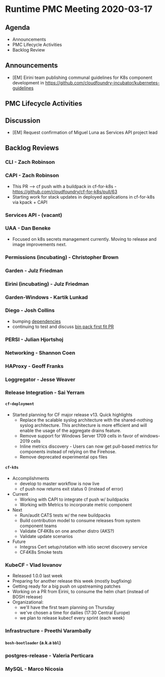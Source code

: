 # Runtime PMC Meeting 2020-03-17

## Agenda

* Announcements
* PMC Lifecycle Activities
* Backlog Review


## Announcements

- [EM] Eirini team publishing communal guidelines for K8s component development in https://github.com/cloudfoundry-incubator/kubernetes-guidelines


## PMC Lifecycle Activities


## Discussion

- [EM] Request confirmation of Miguel Luna as Services API project lead


## Backlog Reviews

### CLI - Zach Robinson


### CAPI - Zach Robinson

- This PR --> cf push with a buildpack in cf-for-k8s - https://github.com/cloudfoundry/cf-for-k8s/pull/63
- Starting work for stack updates in deployed applications in cf-for-k8s via kpack + CAPI


### Services API - (vacant)


### UAA - Dan Beneke
- Focused on k8s secrets management currently.  Moving to release and image improvements next.


### Permissions (incubating) - Christopher Brown


### Garden - Julz Friedman


### Eirini (incubating) - Julz Friedman


### Garden-Windows - Kartik Lunkad


### Diego - Josh Collins
- bumping [dependencies](https://github.com/cloudfoundry/diego-release/pulls?q=is%3Apr+label%3Adependencies+)
- continuing to test and discuss [bin pack first fit PR](https://github.com/cloudfoundry/diego-release/pull/448)


### PERSI - Julian Hjortshoj


### Networking - Shannon Coen


### HAProxy - Geoff Franks


### Loggregator - Jesse Weaver


### Release Integration - Sai Yerram

#### `cf-deployment`
- Started planning for CF major release v13. Quick highlights
  - Replace the scalable syslog architecture with the shared-nothing syslog architecture. This architecture is more efficient and will enable the usage of the aggregate drains feature.
  - Remove support for Windows Server 1709 cells in favor of windows-2019 cells
  - Inline metrics discovery - Users can now get pull-based metrics for components instead of relying on the Firehose.
  - Remove deprecated experimental ops files  

#### `cf-k8s`
- Accomplishments
  - develop to master workflow is now live
  - cf push now returns exit status 0 (instead of error)
- Current
  - Working with CAPI to integrate cf push w/ buildpacks
  - Working with Metrics to incorporate metric component
- Next
  - Run/audit CATS tests w/ the new buildpacks
  - Build contribution model to consume releases from system component teams
  - Validate CF4K8s on one another distro (AKS?)
  - Validate update scenarios
- Future
  - Integrss Cert setup/rotation with istio secret discovery service
  - CF4K8s Smoke tests


### KubeCF - Vlad Iovanov

- Released 1.0.0 last week
- Preparing for another release this week (mostly bugfixing)
- Getting ready for a big push on upstreaming patches
- Working on a PR from Eirini, to consume the helm chart (instead of BOSH release)
- Organizational: 
  - we'll have the first team planning on Thursday
  - we've chosen a time for dailies (17:30 Central Europe)
  - we plan to release kubecf every sprint (each week)

### Infrastructure - Preethi Varambally

#### `bosh-bootloader` (a.k.a `bbl`)


### postgres-release - Valeria Perticara


### MySQL - Marco Nicosia
